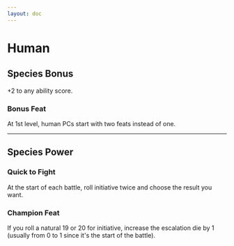 ```yaml
---
layout: doc
---
```

# Human

## Species Bonus

+2 to any ability score.

### Bonus Feat

At 1st level, human PCs start with two feats instead of one.

---

## Species Power

### Quick to Fight

At the start of each battle, roll initiative twice and choose the result you want.

### Champion Feat

If you roll a natural 19 or 20 for initiative, increase the escalation die by 1 (usually from 0 to 1 since it's the start of the battle).
